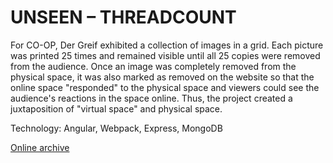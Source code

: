 # UNSEEN – THREADCOUNT

For CO-OP, Der Greif exhibited a collection of images in a grid. Each picture was printed 25 times and remained visible until all 25 copies were removed from the audience. Once an image was completely removed from the physical space, it was also marked as removed on the website so that the online space "responded" to the physical space and viewers could see the audience's reactions in the space online. Thus, the project created a juxtaposition of "virtual space" and physical space.

Technology: Angular, Webpack, Express, MongoDB

[Online archive](http://threadcount.dergreif-online.de)
